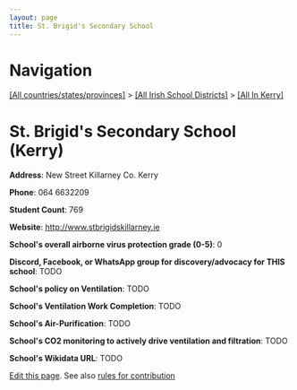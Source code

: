 ```yaml
---
layout: page
title: St. Brigid's Secondary School
---
```

# Navigation

[[All countries/states/provinces]](../../..) > [[All Irish School Districts]](../..) > [[All In Kerry]](..)

# St. Brigid's Secondary School (Kerry)

**Address**: New Street Killarney Co. Kerry

**Phone**: 064 6632209

**Student Count**: 769

**Website**: <http://www.stbrigidskillarney.ie>

**School's overall airborne virus protection grade (0-5)**: 0

**Discord, Facebook, or WhatsApp group for discovery/advocacy for THIS school**: TODO

**School's policy on Ventilation**: TODO

**School's Ventilation Work Completion**: TODO

**School's Air-Purification**: TODO

**School's CO2 monitoring to actively drive ventilation and filtration**: TODO

**School's Wikidata URL**: TODO


[Edit this page](https://github.com/ventilate-schools/Ireland/edit/main/./Kerry/St._Brigid's_Secondary_School.md). See also [rules for contribution](../../../contribution-rules/)